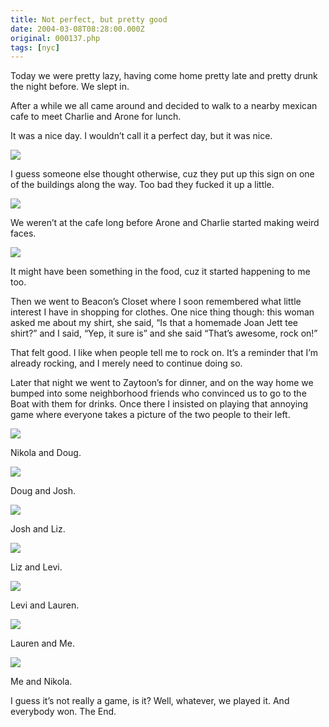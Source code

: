 ```yaml
---
title: Not perfect, but pretty good
date: 2004-03-08T08:28:00.000Z
original: 000137.php
tags: [nyc]
---
```


Today we were pretty lazy, having come home pretty late and pretty drunk the night before. We slept in.

After a while we all came around and decided to walk to a nearby mexican cafe to meet Charlie and Arone for lunch.

It was a nice day. I wouldn’t call it a perfect day, but it was nice.

<p class="polaroid"><img src="./perfect.jpg" /></p>
I guess someone else thought otherwise, cuz they put up this sign on one of the buildings along the way. Too bad they fucked it up a little.

<p class="polaroid"><img src="./charlie-arone.jpg" /></p>
We weren’t at the cafe long before Arone and Charlie started making weird faces.

<p class="polaroid"><img src="./pascal-charlie.jpg" /></p>
It might have been something in the food, cuz it started happening to me too.

Then we went to Beacon’s Closet where I soon remembered what little interest I have in shopping for clothes. One nice thing though: this woman asked me about my shirt, she said, “Is that a homemade Joan Jett tee shirt?” and I said, “Yep, it sure is” and she said “That’s awesome, rock on!”

That felt good. I like when people tell me to rock on. It’s a reminder that I’m already rocking, and I merely need to continue doing so.

Later that night we went to Zaytoon’s for dinner, and on the way home we bumped into some neighborhood friends who convinced us to go to the Boat with them for drinks. Once there I insisted on playing that annoying game where everyone takes a picture of the two people to their left.

<p class="polaroid"><img src="./nikola-doug.jpg" /></p>
Nikola and Doug.

<p class="polaroid"><img src="./doug-josh.jpg" /></p>
Doug and Josh.

<p class="polaroid"><img src="./josh-liz.jpg" /></p>
Josh and Liz.

<p class="polaroid"><img src="./liz-levi.jpg" /></p>
Liz and Levi.

<p class="polaroid"><img src="./levi-lauren.jpg" /></p>
Levi and Lauren.

<p class="polaroid"><img src="./lauren-pascal.jpg" /></p>
Lauren and Me.

<p class="polaroid"><img src="./pascal-nikola.jpg" /></p>
Me and Nikola.

I guess it’s not really a game, is it? Well, whatever, we played it. And everybody won. The End.
